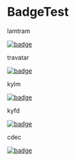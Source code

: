 ﻿# BadgeTest  

lamtram  

[![badge](https://img.shields.io/badge/Technical%20Debt-Visualization-orange.svg)](http://rocat.naist.jp/heizo/neubig/lamtram.html)  


travatar  

[![badge](https://img.shields.io/badge/Technical%20Debt-Visualization-orange.svg)](http://rocat.naist.jp/heizo/neubig/travatar.html)  


kylm  

[![badge](https://img.shields.io/badge/Technical%20Debt-Visualization-orange.svg)](http://rocat.naist.jp/heizo/neubig/kylm.html)  


kyfd  

[![badge](https://img.shields.io/badge/Technical%20Debt-Visualization-orange.svg)](http://rocat.naist.jp/heizo/neubig/kyfd.html)  


cdec  

[![badge](https://img.shields.io/badge/Technical%20Debt-Visualization-orange.svg)](http://rocat.naist.jp/heizo/neubig/cdec.html)  